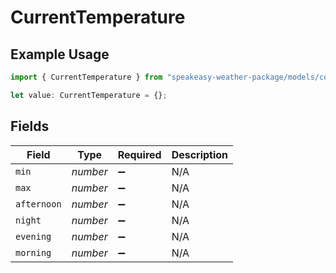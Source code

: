 # CurrentTemperature

## Example Usage

```typescript
import { CurrentTemperature } from "speakeasy-weather-package/models/components";

let value: CurrentTemperature = {};
```

## Fields

| Field              | Type               | Required           | Description        |
| ------------------ | ------------------ | ------------------ | ------------------ |
| `min`              | *number*           | :heavy_minus_sign: | N/A                |
| `max`              | *number*           | :heavy_minus_sign: | N/A                |
| `afternoon`        | *number*           | :heavy_minus_sign: | N/A                |
| `night`            | *number*           | :heavy_minus_sign: | N/A                |
| `evening`          | *number*           | :heavy_minus_sign: | N/A                |
| `morning`          | *number*           | :heavy_minus_sign: | N/A                |